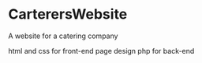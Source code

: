 # CarterersWebsite
A website for a catering company

html and css for front-end page design
php for back-end
